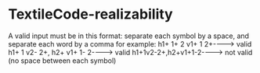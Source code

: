 # TextileCode-realizability
A valid input must be in this format:
separate each symbol by a space, and separate each word by a comma
for example:
h1+ 1+ 2 v1+ 1 2+----> valid
h1+ 1 v2- 2+, h2+ v1+ 1- 2----> valid 
h1+1v2-2+,h2+v1+1-2----> not valid (no space between each symbol)
